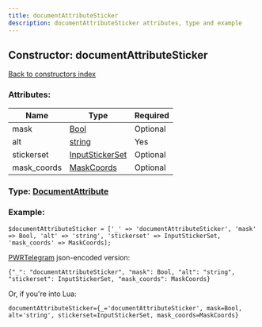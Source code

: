 ```yaml
---
title: documentAttributeSticker
description: documentAttributeSticker attributes, type and example
---
```

## Constructor: documentAttributeSticker  
[Back to constructors index](index.md)



### Attributes:

| Name     |    Type       | Required |
|----------|---------------|----------|
|mask|[Bool](../types/Bool.md) | Optional|
|alt|[string](../types/string.md) | Yes|
|stickerset|[InputStickerSet](../types/InputStickerSet.md) | Optional|
|mask\_coords|[MaskCoords](../types/MaskCoords.md) | Optional|



### Type: [DocumentAttribute](../types/DocumentAttribute.md)


### Example:

```
$documentAttributeSticker = ['_' => 'documentAttributeSticker', 'mask' => Bool, 'alt' => 'string', 'stickerset' => InputStickerSet, 'mask_coords' => MaskCoords];
```  

[PWRTelegram](https://pwrtelegram.xyz) json-encoded version:

```
{"_": "documentAttributeSticker", "mask": Bool, "alt": "string", "stickerset": InputStickerSet, "mask_coords": MaskCoords}
```


Or, if you're into Lua:  


```
documentAttributeSticker={_='documentAttributeSticker', mask=Bool, alt='string', stickerset=InputStickerSet, mask_coords=MaskCoords}

```


